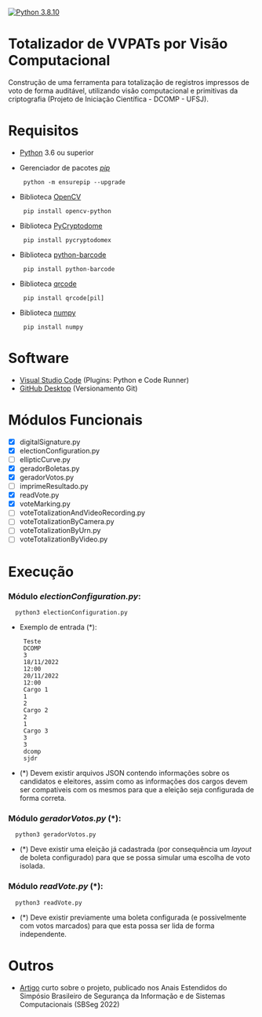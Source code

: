 [![Python 3.8.10](https://img.shields.io/badge/Python-3776AB?style=for-the-badge&logo=python&logoColor=white)](https://www.python.org/downloads/release/python-3810/)

# Totalizador de VVPATs por Visão Computacional

Construção de uma ferramenta para totalização de registros impressos de voto de forma auditável, utilizando visão computacional e primitivas da criptografia (Projeto de Iniciação Científica - DCOMP - UFSJ).

# Requisitos

- [Python](https://python.org) 3.6 ou superior

- Gerenciador de pacotes [_pip_](https://pip.pypa.io/en/stable/installation/)

       python -m ensurepip --upgrade

- Biblioteca [OpenCV](https://opencv.org/)

       pip install opencv-python
       
- Biblioteca [PyCryptodome](https://pycryptodome.readthedocs.io/en/latest/src/introduction.html)
 
       pip install pycryptodomex
       
- Biblioteca [python-barcode](https://python-barcode.readthedocs.io/en/stable/)

       pip install python-barcode
       
- Biblioteca [qrcode](https://pypi.org/project/qrcode/)

       pip install qrcode[pil]
  
- Biblioteca [numpy](https://numpy.org/)

       pip install numpy
    
# Software
- [Visual Studio Code](https://code.visualstudio.com/) (Plugins: Python e Code Runner) 
- [GitHub Desktop](https://desktop.github.com/) (Versionamento Git)

# Módulos Funcionais

- [x] digitalSignature.py
- [x] electionConfiguration.py
- [ ] ellipticCurve.py
- [x] geradorBoletas.py
- [x] geradorVotos.py
- [ ] imprimeResultado.py
- [x] readVote.py
- [x] voteMarking.py
- [ ] voteTotalizationAndVideoRecording.py
- [ ] voteTotalizationByCamera.py
- [ ] voteTotalizationByUrn.py
- [ ] voteTotalizationByVideo.py

# Execução 

### Módulo _electionConfiguration.py_:
      
      python3 electionConfiguration.py
      
- Exemplo de entrada (*):

       Teste
       DCOMP
       3
       18/11/2022
       12:00
       20/11/2022
       12:00
       Cargo 1
       1
       2
       Cargo 2
       2
       1
       Cargo 3
       3
       3
       dcomp
       sjdr

- (*) Devem existir arquivos JSON contendo informações sobre os candidatos e eleitores, assim como as informações dos cargos devem ser compatíveis com os mesmos para que a eleição seja configurada de forma correta.

### Módulo _geradorVotos.py_ (*):
      
      python3 geradorVotos.py
      
- (*) Deve existir uma eleição já cadastrada (por consequência um _layout_ de boleta configurado) para que se possa simular uma escolha de voto isolada.

### Módulo _readVote.py_ (*):
      
      python3 readVote.py
      
- (*) Deve existir previamente uma boleta configurada (e possivelmente com votos marcados) para que esta possa ser lida de forma independente.

# Outros

- [Artigo](https://sol.sbc.org.br/index.php/sbseg_estendido/article/view/21712) curto sobre o projeto, publicado nos Anais Estendidos do Simpósio Brasileiro de Segurança da Informação e de Sistemas Computacionais (SBSeg 2022)

